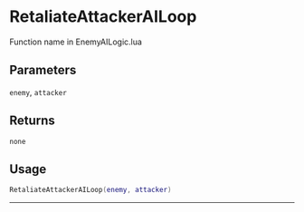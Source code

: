 # RetaliateAttackerAILoop
Function name in EnemyAILogic.lua
## Parameters
`enemy`, `attacker`
## Returns
`none`
## Usage
```lua
RetaliateAttackerAILoop(enemy, attacker)
```
---

